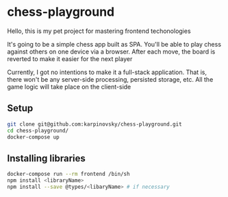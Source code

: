 # chess-playground

Hello, this is my pet project for mastering frontend techonologies

It's going to be a simple chess app built as SPA. You'll be able to play chess against others on one device via a browser. After each move, the board is reverted to make it easier for the next player

Currently, I got no intentions to make it a full-stack application. That is, there won't be any server-side processing, persisted storage, etc. All the game logic will take place on the client-side

## Setup

```sh
git clone git@github.com:karpinovsky/chess-playground.git
cd chess-playground/
docker-compose up
```

## Installing libraries
```sh
docker-compose run --rm frontend /bin/sh
npm install <libraryName>
npm install --save @types/<libaryName> # if necessary
```
